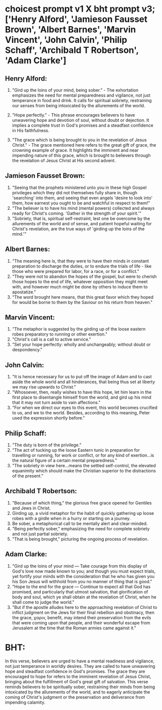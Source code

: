 # choicest prompt v1 X bht prompt v3; ['Henry Alford', 'Jamieson Fausset Brown', 'Albert Barnes', 'Marvin Vincent', 'John Calvin', 'Philip Schaff', 'Archibald T Robertson', 'Adam Clarke']

## Henry Alford:
1. "Gird up the loins of your mind, being sober." - The exhortation emphasizes the need for mental preparedness and vigilance, not just temperance in food and drink. It calls for spiritual sobriety, restraining our senses from being intoxicated by the allurements of the world.

2. "Hope perfectly." - This phrase encourages believers to have unwavering hope and devotion of soul, without doubt or dejection. It implies a complete trust in God's promises and a steadfast confidence in His faithfulness.

3. "The grace which is being brought to you in the revelation of Jesus Christ." - The grace mentioned here refers to the great gift of grace, the crowning example of grace. It highlights the imminent and near impending nature of this grace, which is brought to believers through the revelation of Jesus Christ at His second advent.

## Jamieson Fausset Brown:
1. "Seeing that the prophets ministered unto you in these high Gospel privileges which they did not themselves fully share in, though 'searching' into them, and seeing that even angels 'desire to look into' them, how earnest you ought to be and watchful in respect to them!"
2. "The believer is to have his mind (mental powers) collected and always ready for Christ's coming. 'Gather in the strength of your spirit.'"
3. "Sobriety, that is, spiritual self-restraint, lest one be overcome by the allurements of the world and of sense, and patient hopeful waiting for Christ's revelation, are the true ways of 'girding up the loins of the mind.'"

## Albert Barnes:
1. "The meaning here is, that they were to have their minds in constant preparation to discharge the duties, or to endure the trials of life - like those who were prepared for labor, for a race, or for a conflict."
2. "They were not to abandon the hopes of the gospel, but were to cherish those hopes to the end of life, whatever opposition they might meet with, and however much might be done by others to induce them to apostatize."
3. "The word brought here means, that this great favor which they hoped for would be borne to them by the Saviour on his return from heaven."

## Marvin Vincent:
1. "The metaphor is suggested by the girding up of the loose eastern robes preparatory to running or other exertion."
2. "Christ's call is a call to active service."
3. "Set your hope perfectly: wholly and unchangeably; without doubt or despondency."

## John Calvin:
1. "It is hence necessary for us to put off the image of Adam and to cast aside the whole world and all hinderances, that being thus set at liberty we may rise upwards to Christ."
2. "Whosoever, then, really wishes to have this hope, let him learn in the first place to disentangle himself from the world, and gird up his mind that it may not turn aside to vain affections."
3. "For when we direct our eyes to this event, this world becomes crucified to us, and we to the world. Besides, according to this meaning, Peter used the expression shortly before."

## Philip Schaff:
1. "The duty is born of the privilege."
2. "The act of tucking up the loose Eastern tunic in preparation for travelling or running, for work or conflict, or for any kind of exertion...is the natural figure of a certain mental preparedness."
3. "The sobriety in view here...means the settled self-control, the elevated equanimity which should make the Christian superior to the distractions of the present."

## Archibald T Robertson:
1. "Because of which thing," the glorious free grace opened for Gentiles and Jews in Christ.
2. Girding up, a vivid metaphor for the habit of quickly gathering up loose robes with a girdle when in a hurry or starting on a journey.
3. Be sober, a metaphorical call to be mentally alert and clear-minded.
4. "Being perfectly sober," emphasizing the need for complete sobriety and not just partial sobriety.
5. "That is being brought," picturing the ongoing process of revelation.

## Adam Clarke:
1. "Gird up the loins of your mind — Take courage from this display of God's love now made known to you; and though you must expect trials, yet fortify your minds with the consideration that he who has given you his Son Jesus will withhold from you no manner of thing that is good."
2. "Hope to the end for the grace — Continue to expect all that God has promised, and particularly that utmost salvation, that glorification of body and soul, which ye shall obtain at the revelation of Christ, when he shall come to judge the world."
3. "But if the apostle alludes here to the approaching revelation of Christ to inflict judgment on the Jews for their final rebellion and obstinacy, then the grace, χαριν, benefit, may intend their preservation from the evils that were coming upon that people, and their wonderful escape from Jerusalem at the time that the Roman armies came against it."


# BHT:
In this verse, believers are urged to have a mental readiness and vigilance, not just temperance in worldly desires. They are called to have unwavering hope and steadfast confidence in God's promises. The grace they are encouraged to hope for refers to the imminent revelation of Jesus Christ, bringing about the fulfillment of God's great gift of salvation. This verse reminds believers to be spiritually sober, restraining their minds from being intoxicated by the allurements of the world, and to eagerly anticipate the coming of Christ's judgment or the preservation and deliverance from impending calamity.